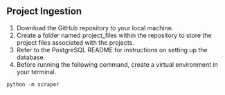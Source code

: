 ## Project Ingestion

1. Download the GitHub repository to your local machine.
2. Create a folder named project_files within the repository to store the project files associated with the projects.
3. Refer to the PostgreSQL README for instructions on setting up the database.
4. Before running the following command, create a virtual environment in your terminal.

```
python -m scraper
```
